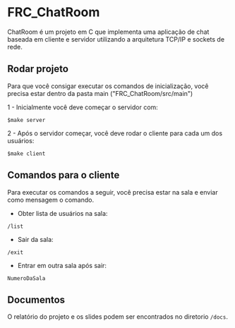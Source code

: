 # FRC_ChatRoom

ChatRoom é um projeto em C que implementa uma aplicação de chat baseada em cliente e servidor utilizando a arquitetura TCP/IP e sockets de rede.

## Rodar projeto

Para que você consigar executar os comandos de inicialização, você precisa estar dentro da pasta main ("FRC_ChatRoom/src/main")

1 - Inicialmente você deve começar o servidor com:

```
$make server
```

2 - Após o servidor começar, você deve rodar o cliente para cada um dos usuários:

```
$make client
```

## Comandos para o cliente

Para executar os comandos a seguir, você precisa estar na sala e enviar como mensagem o comando.

- Obter lista de usuários na sala:

```
/list
```

- Sair da sala:

```
/exit
```

- Entrar em outra sala após sair:

```
NumeroDaSala
```

## Documentos

O relatório do projeto e os slides podem ser encontrados no diretorio `/docs`.

